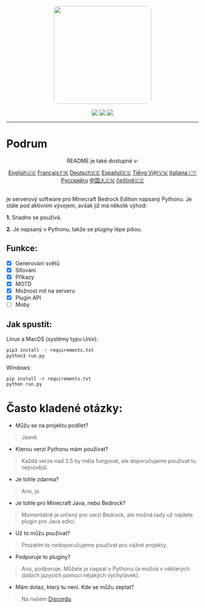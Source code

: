 <p align="center">
  <img width="256" style="border-radius:10px;" height="256" src="https://cdn.discordapp.com/attachments/576826528671858709/766767561681141790/Logo.png">


<div align="center">
    <a href="https://discord.gg/ScSsnwQ4kW"><img src="https://img.shields.io/discord/821124503185653803?style=flat-square"/></a>
    <a href="https://www.codefactor.io/repository/github/podrum/podrum"><img src="https://www.codefactor.io/repository/github/podrum/podrum/badge?style=flat-square"/></a>
    <a href="https://podrum.github.io/"><img src="https://img.shields.io/badge/website-online-orange?style=flat-square"/></a>
</div>
<hr/>

# Podrum

<p align="center">README je také dostupné v:</p>
<div align="center">
  <a href="https://github.com/Podrum/Podrum/blob/main/README.md">English🇺🇸</a>
  <a href="https://github.com/Podrum/Podrum/blob/main/languages/README_FR.md">Français🇫🇷</a>
  <a href="https://github.com/Podrum/Podrum/blob/main/languages/README_DE.md">Deutsch🇩🇪</a>
  <a href="https://github.com/Podrum/Podrum/blob/main/languages/README_ES.md">Español🇪🇸</a>
  <a href="https://github.com/Podrum/Podrum/blob/main/languages/README_VI.md">Tiếng Việt🇻🇳</a>
  <a href="https://github.com/Podrum/Podrum/blob/main/languages/README_IT.md">Italiana🇮🇹</a>
  <a href="https://github.com/Podrum/Podrum/blob/main/languages/README_RU.md">Русскийru</a>
  <a href="https://github.com/Podrum/Podrum/blob/main/languages/README_CH.md">中国人🇨🇳</a>
  <a href="https://github.com/Podrum/Podrum/blob/main/languages/README_CS.md">češtině🇨🇿</a>
 </div>
<br>

je serverový software pro Minecraft Bedrock Edition napsaný Pythonu.
Je stále pod aktivním vývojem, avšak již má několik výhod:

**1.** Snadno se používá.

**2.** Je napsaný v Pythonu, takže se pluginy lépe píšou.

## Funkce:
 - [x] Generování světů
 - [x] Síťování
 - [x] Příkazy
 - [x] MOTD
 - [x] Možnost mít na serveru
 - [x] Plugin API
 - [ ] Moby

## Jak spustit:
Linux a MacOS (systémy typu Unix):
```sh
pip3 install -r requirements.txt
python3 run.py
```

Windows:
```batch
pip install -r requirements.txt
python run.py
```

# Často kladené otázky:
 - Můžu se na projektu podílet?
 > Jasně.
 - Kterou verzi Pythonu mám používat?
 > Každá verze nad 3.5 by měla fungovat, ale doporučujeme používat tu nejnovější.
 - Je tohle zdarma?
 > Ano, je.
 - Je tohle pro Minecraft Java, nebo Bedrock?
 > Momentálně je určený pro verzi Bedrock, ale možná tady už najdete plugin pro Java edici.
 - Už to můžu používat?
 > Prozatím to nedoporučujeme používat pro vážné projekty.
 - Podporuje to pluginy?
 > Ano, podporuje. Můžete je napsat v Pythonu (a možná v některých dalších jazycích pomocí nějakých vychytávek).
 - Mám dotaz, který tu není. Kde se můžu zeptat?
 > Na našem [Discordu](https://discord.gg/ScSsnwQ4kW).
